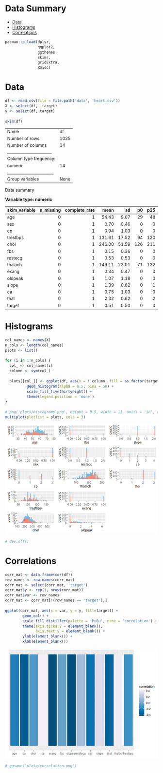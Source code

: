 Data Summary
================

- [Data](#data)
- [Histograms](#histograms)
- [Correlations](#correlations)

``` r
pacman::p_load(dplyr,
               ggplot2,
               ggthemes,
               skimr,
               gridExtra,
               Rmisc)
```

# Data

``` r
df <- read.csv(file = file.path('data', 'heart.csv'))
X <- select(df, -target)
y <- select(df, target)

skim(df)
```

|                                                  |      |
|:-------------------------------------------------|:-----|
| Name                                             | df   |
| Number of rows                                   | 1025 |
| Number of columns                                | 14   |
| \_\_\_\_\_\_\_\_\_\_\_\_\_\_\_\_\_\_\_\_\_\_\_   |      |
| Column type frequency:                           |      |
| numeric                                          | 14   |
| \_\_\_\_\_\_\_\_\_\_\_\_\_\_\_\_\_\_\_\_\_\_\_\_ |      |
| Group variables                                  | None |

Data summary

**Variable type: numeric**

| skim_variable | n_missing | complete_rate |   mean |    sd |  p0 | p25 |   p50 |   p75 |  p100 | hist  |
|:--------------|----------:|--------------:|-------:|------:|----:|----:|------:|------:|------:|:------|
| age           |         0 |             1 |  54.43 |  9.07 |  29 |  48 |  56.0 |  61.0 |  77.0 | ▁▅▇▇▁ |
| sex           |         0 |             1 |   0.70 |  0.46 |   0 |   0 |   1.0 |   1.0 |   1.0 | ▃▁▁▁▇ |
| cp            |         0 |             1 |   0.94 |  1.03 |   0 |   0 |   1.0 |   2.0 |   3.0 | ▇▃▁▅▁ |
| trestbps      |         0 |             1 | 131.61 | 17.52 |  94 | 120 | 130.0 | 140.0 | 200.0 | ▃▇▅▁▁ |
| chol          |         0 |             1 | 246.00 | 51.59 | 126 | 211 | 240.0 | 275.0 | 564.0 | ▃▇▂▁▁ |
| fbs           |         0 |             1 |   0.15 |  0.36 |   0 |   0 |   0.0 |   0.0 |   1.0 | ▇▁▁▁▂ |
| restecg       |         0 |             1 |   0.53 |  0.53 |   0 |   0 |   1.0 |   1.0 |   2.0 | ▇▁▇▁▁ |
| thalach       |         0 |             1 | 149.11 | 23.01 |  71 | 132 | 152.0 | 166.0 | 202.0 | ▁▂▅▇▂ |
| exang         |         0 |             1 |   0.34 |  0.47 |   0 |   0 |   0.0 |   1.0 |   1.0 | ▇▁▁▁▅ |
| oldpeak       |         0 |             1 |   1.07 |  1.18 |   0 |   0 |   0.8 |   1.8 |   6.2 | ▇▂▁▁▁ |
| slope         |         0 |             1 |   1.39 |  0.62 |   0 |   1 |   1.0 |   2.0 |   2.0 | ▁▁▇▁▇ |
| ca            |         0 |             1 |   0.75 |  1.03 |   0 |   0 |   0.0 |   1.0 |   4.0 | ▇▃▂▁▁ |
| thal          |         0 |             1 |   2.32 |  0.62 |   0 |   2 |   2.0 |   3.0 |   3.0 | ▁▁▁▇▆ |
| target        |         0 |             1 |   0.51 |  0.50 |   0 |   0 |   1.0 |   1.0 |   1.0 | ▇▁▁▁▇ |

# Histograms

``` r
col_names <- names(X)
n_cols <- length(col_names)
plots <- list()

for (i in 1:n_cols) {
  col_ <- col_names[i]
  column <- sym(col_)

  plots[[col_]] <- ggplot(df, aes(x = !!column, fill = as.factor(target))) +
          geom_histogram(alpha = 0.5, bins = 50) +
          scale_fill_fivethirtyeight() +
          theme(legend.position = 'none')
}

# png('plots/histograms.png', height = 8.5, width = 11, units = 'in', res = 250)
multiplot(plotlist = plots, cols = 3)
```

![](DataSummary_files/figure-gfm/unnamed-chunk-3-1.png)<!-- -->

``` r
# dev.off()
```

# Correlations

``` r
corr_mat <- data.frame(cor(df))
row_names <- row.names(corr_mat)
corr_mat <- select(corr_mat, 'target')
corr_mat$y <- rep(1, nrow(corr_mat))
corr_mat$var <- row_names
corr_mat <- corr_mat[!(row_names == 'target'),]

ggplot(corr_mat, aes(x = var, y = y, fill=target)) +
        geom_col() +
        scale_fill_distiller(palette = 'PuBu', name = 'correlation') +
        theme(axis.ticks.y = element_blank(),
              axis.text.y = element_blank()) +
        ylab(element_blank()) +
        xlab(element_blank())
```

![](DataSummary_files/figure-gfm/unnamed-chunk-4-1.png)<!-- -->

``` r
# ggsave('plots/correlation.png')
```

